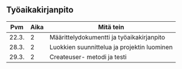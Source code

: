 ## Työaikakirjanpito 

Pvm   | Aika | Mitä tein
------- | -------- | ----------------
22.3. | 2 | Määrittelydokumentti ja työaikakirjanpito
28.3. | 2 | Luokkien suunnittelua ja projektin luominen
29.3. | 2 | Createuser- metodi ja testi

